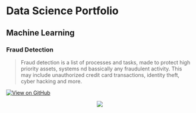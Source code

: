 # Data Science Portfolio

## Machine Learning

### Fraud Detection
> Fraud detection is a list of processes and tasks, made to protect high priority assets, systems nd bassically any fraudulent activity.
> This may include unauthorized credit card transactions, identity theft, cyber hacking and more.

[![View on GitHub](https://img.shields.io/badge/GitHub-View_on_GitHub-blue?logo=GitHub)](https://github.com/debabrato/fraud_detection)

<center><img src="images/fraud_detection.jpg"/></center>
